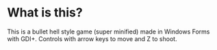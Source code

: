 # What is this?
This is a bullet hell style game (super minified) made in Windows Forms with GDI+. Controls with arrow keys to move and Z
to shoot.
